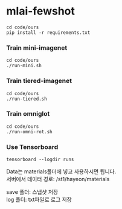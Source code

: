 # mlai-fewshot

```
cd code/ours
pip install -r requirements.txt
```

### Train mini-imagenet
```
cd code/ours
./run-mini.sh
```

### Train tiered-imagenet
```
cd code/ours
./run-tiered.sh
```

### Train omniglot
```
cd code/ours
./run-omni-rot.sh
```

### Use Tensorboard
```
tensorboard --logdir runs
```

Data는 materials폴더에 넣고 사용하시면 됩니다. \
서버에서 데이터 경로: /st1/hayeon/materials 

save 폴더: 스냅샷 저장 \
log 폴더: txt파일로 로그 저장

